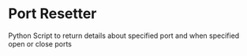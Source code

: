 # Port Resetter
Python Script to return details about specified port and when specified open or close ports
